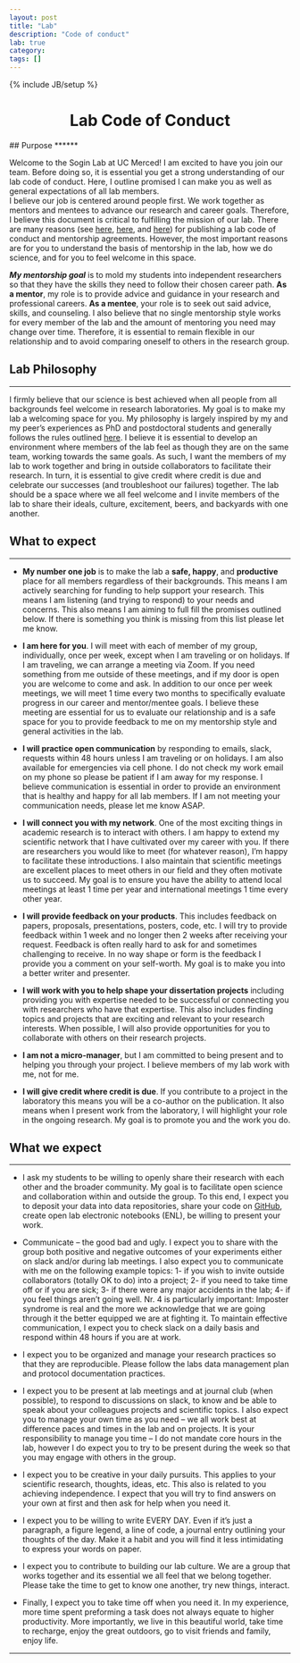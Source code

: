 ```yaml
---
layout: post
title: "Lab"
description: "Code of conduct"
lab: true
category:
tags: []
---
```

{% include JB/setup %}
<div class="bigspacer"></div>


<center> <h1>Lab Code of Conduct</h1> </center>

<div class="bigspacer"></div>
<div class="bigspacer"></div>
## Purpose 
******

Welcome to the Sogin Lab at UC Merced! I am excited to have you join our team. Before doing so, it is essential you get a strong understanding of our lab code of conduct. Here,  I outline promised I can make you as well as general expectations of all lab members.   
I believe our job is centered around people first. We work together as mentors and mentees to advance our research and career goals. Therefore, I believe this document is critical to fulfilling the mission of our lab. There are many reasons (see [here](https://merenlab.org/2021/06/01/mentorship-survey/#the-words-of-early-career-researchers), [here](https://blogs.ams.org/mathmentoringnetwork/2020/08/14/a-need-for-mentor-mentee-contracts/), and [here](https://www.nature.com/articles/d41586-018-05146-5])) for publishing a lab code of conduct and mentorship agreements. However, the most important reasons are for you to understand the basis of mentorship in the lab, how we do science, and for you to feel welcome in this space. 

**_My mentorship goal_** is to mold my students into independent researchers so that they have the skills they need to follow their chosen career path. **As a mentor**, my role is to provide advice and guidance in your research and professional careers. **As a mentee**, your role is to seek out said advice, skills, and counseling. I also believe that no single mentorship style works for every member of the lab and the amount of mentoring you need may change over time. Therefore, it is essential to remain flexible in our relationship and to avoid comparing oneself to others in the research group.  


## Lab Philosophy
****** 
I firmly believe that our science is best achieved when all people from all backgrounds feel welcome in research laboratories. My goal is to make my lab a welcoming space for you. My philosophy is largely inspired by my and my peer’s experiences as PhD and postdoctoral students and generally follows the rules outlined [here](https://journals.plos.org/ploscompbiol/article?id=10.1371/journal.pcbi.1006914). I believe it is essential to develop an environment where members of the lab feel as though they are on the same team, working towards the same goals. As such, I want the members of my lab to work together and bring in outside collaborators to facilitate their research. In turn, it is essential to give credit where credit is due and celebrate our successes (and troubleshoot our failures) together. The lab should be a space where we all feel welcome and I invite members of the lab to share their ideals, culture, excitement, beers, and backyards with one another. 


## What to expect  
******

* **My number one job** is to make the lab a **safe, happy**, and **productive** place for all members regardless of their backgrounds. This means I am actively searching for funding to help support your research. This means I am listening (and trying to respond) to your needs and concerns. This also means I am aiming to full fill the promises outlined below. If there is something you think is missing from this list please let me know.

* **I am here for you**. I will meet with each of member of my group, individually, once per week, except when I am traveling or on holidays. If I am traveling, we can arrange a meeting via Zoom. If you need something from me outside of these meetings, and if my door is open you are welcome to come and ask. In addition to our once per week meetings, we will meet 1 time every two months to specifically evaluate progress in our career and mentor/mentee goals. I believe these meeting are essential for us to evaluate our relationship and is a safe space for you to provide feedback to me on my mentorship style and general activities in the lab.
 
* **I will practice open communication** by responding to emails, slack, requests within 48 hours unless I am traveling or on holidays. I am also available for emergencies via cell phone. I do not check my work email on my phone so please be patient if I am away for my response. I believe communication is essential in order to provide an environment that is healthy and happy for all lab members. If I am not meeting your communication needs, please let me know ASAP. 

* **I will connect you with my network**. One of the most exciting things in academic research is to interact with others. I am happy to extend my scientific network that I have cultivated over my career with you. If there are researchers you would like to meet (for whatever reason), I’m happy to facilitate these introductions. I also maintain that scientific meetings are excellent places to meet others in our field and they often motivate us to succeed. My goal is to ensure you have the ability to attend local meetings at least 1 time per year and international meetings 1 time every other year. 

* **I will provide feedback on your products**. This includes feedback on papers, proposals, presentations, posters, code, etc.  I will try to provide feedback within 1 week and no longer then 2 weeks after receiving your request. Feedback is often really hard to ask for and sometimes challenging to receive. In no way shape or form is the feedback I provide you a comment on your self-worth. My goal is to make you into a better writer and presenter. 

* **I will work with you to help shape your dissertation projects** including providing you with expertise needed to be successful or connecting you with researchers who have that expertise. This also includes finding topics and projects that are exciting and relevant to your research interests. When possible, I will also provide opportunities for you to collaborate with others on their research projects.  

* **I am not a micro-manager**, but I am committed to being present and to helping you through your project. I believe members of my lab work with me, not for me. 

* **I will give credit where credit is due**. If you contribute to a project in the laboratory this means you will be a co-author on the publication. It also means when I present work from the laboratory, I will highlight your role in the ongoing research. My goal is to promote you and the work you do. 



## What we expect 
******

* I ask my students to be willing to openly share their research with each other and the broader community. My goal is to facilitate open science and collaboration within and outside the group. To this end, I expect you to deposit your data into data repositories, share your code on [GitHub](https://github.com/soginlab), create open lab electronic notebooks (ENL), be willing to present your work. 

* Communicate – the good bad and ugly. I expect you to share with the group both positive and negative outcomes of your experiments either on slack and/or during lab meetings. I also expect you to communicate with me on the following example topics:  1- if you wish to invite outside collaborators (totally OK to do) into a project; 2-  if you need to take time off or if you are sick; 3- if there were any major accidents in the lab;  4- if you feel things aren’t going well. Nr. 4 is particularly important: Imposter syndrome is real and the more we acknowledge that we are going through it the better equipped we are at fighting it. To maintain effective communication, I expect you to check slack on a daily basis and respond within 48 hours if you are at work. 

* I expect you to be organized and manage your research practices so that they are reproducible. Please follow the labs data management plan and protocol documentation practices.  

* I expect you to be present at lab meetings and at journal club (when possible), to respond to discussions on slack, to know and be able to speak about your colleagues projects and scientific topics. I also expect you to manage your own time as you need – we all work best at difference paces and times in the lab and on projects. It is your responsibility to manage you time – I do not mandate core hours in the lab, however I do expect you to try to be present during the week so that you may engage with others in the group. 

* I expect you to be creative in your daily pursuits. This applies to your scientific research, thoughts, ideas, etc. This also is related to you achieving independence. I expect that you will try to find answers on your own at first and then ask for help when you need it.

* I expect you to be willing to write EVERY DAY. Even if it’s just a paragraph, a figure legend, a line of code, a journal entry outlining your thoughts of the day. Make it a habit and you will find it less intimidating to express your words on paper. 

* I expect you to contribute to building our lab culture. We are a group that works together and its essential  we all feel that we belong together. Please take the time to get to know one another, try new things, interact. 

* Finally, I expect you to take time off when you need it. In my experience, more time spent preforming a task does not always equate to higher productivity. More importantly, we live in this beautiful world, take time to recharge, enjoy the great outdoors, go to visit friends and family, enjoy life.   

---




<div class="bigspacer"></div>
<div class="bigspacer"></div>
<div class="bigspacer"></div>